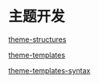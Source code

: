 # 主题开发

<!-- 文件结构 -->
[theme-structures](app-10-theme/theme-structures.md ':include')

<!-- 模板文件及保留模板 -->
[theme-templates](app-10-theme/theme-templates.md ':include')

<!-- 模板书写 -->
[theme-templates-syntax](app-10-theme/theme-templates-syntax.md ':include')
